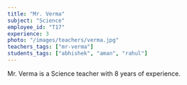 ```yaml
---
title: "Mr. Verma"
subject: "Science"
employee_id: "T17"
experience: 3
photo: "/images/teachers/verma.jpg"
teachers_tags: ["mr-verma"]
students_tags: ["abhishek", "aman", "rahul"]
---
```

Mr. Verma is a Science teacher with 8 years of experience.
